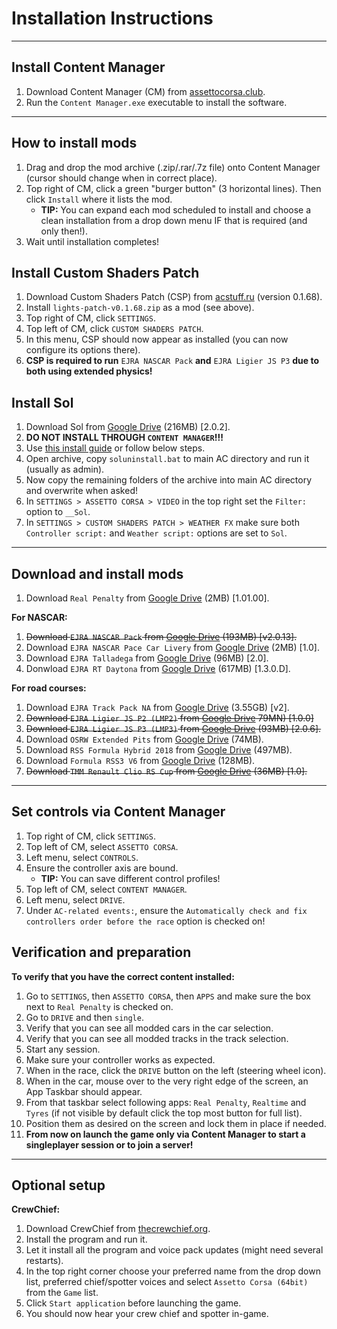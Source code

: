 # Installation Instructions

---

## Install Content Manager
1. Download Content Manager (CM) from [assettocorsa.club](https://acstuff.ru/app/latest.zip).
2. Run the `Content Manager.exe` executable to install the software.

---

## How to install mods
1. Drag and drop the mod archive (.zip/.rar/.7z file) onto Content Manager (cursor should change when in correct place).
2. Top right of CM, click a green "burger button" (3 horizontal lines). Then click `Install` where it lists the mod.
    - **TIP:** You can expand each mod scheduled to install and choose a clean installation from a drop down menu IF that is required (and only then!).
3. Wait until installation completes!


## Install Custom Shaders Patch
1. Download Custom Shaders Patch (CSP) from [acstuff.ru](https://acstuff.ru/patch/?get=0.1.68) (version 0.1.68).
2. Install `lights-patch-v0.1.68.zip` as a mod (see above).
3. Top right of CM, click `SETTINGS`.
4. Top left of CM, click `CUSTOM SHADERS PATCH`.
5. In this menu, CSP should now appear as installed (you can now configure its options there).
6. **CSP is required to run** `EJRA NASCAR Pack` **and** `EJRA Ligier JS P3` **due to both using extended physics!**

## Install Sol
1. Download Sol from [Google Drive](https://drive.google.com/file/d/1bBU0gtvQjp157r7VEAS5S9xEYdlI-2_s/view?usp=sharing) (216MB) [2.0.2].
2. **DO NOT INSTALL THROUGH `CONTENT MANAGER`!!!**
3. Use [this install guide](https://www.dropbox.com/s/7c1zklm806xbmy3/Sol%202_0%20install%20guide.pdf) or follow below steps.
4. Open archive, copy `soluninstall.bat` to main AC directory and run it (usually as admin).
5. Now copy the remaining folders of the archive into main AC directory and overwrite when asked!
6. In `SETTINGS > ASSETTO CORSA > VIDEO` in the top right set the `Filter:` option to `__Sol`.
7. In `SETTINGS > CUSTOM SHADERS PATCH > WEATHER FX` make sure both `Controller script:` and `Weather script:` options are set to `Sol`.
---

## Download and install mods

1. Download `Real Penalty` from [Google Drive](https://drive.google.com/file/d/1fAzb0O_pp3z3XZWRKPgEKSr9BDZe1GhB/view?usp=sharing) (2MB) [1.01.00].

__For NASCAR:__
1. ~~Download `EJRA NASCAR Pack` from [Google Drive](https://drive.google.com/file/d/1QfaOe1KGKj8lw_Wr2VzfYgxnG9-ATiRI/view?usp=sharing) (193MB) [v2.0.13].~~
2. Download `EJRA NASCAR Pace Car Livery` from [Google Drive](https://drive.google.com/file/d/12Y5ykQaS8klG_VAgKtUX8opxQVSk7Eku/view?usp=sharing) (2MB) [1.0].
3. Download `EJRA Talladega` from [Google Drive](https://drive.google.com/file/d/1P3vIZesmPL6Wgs5kZpqPyUSYG4e5GEj8/view?usp=sharing) (96MB) [2.0].
4. Donwload `EJRA RT Daytona` from [Google Drive](https://drive.google.com/file/d/1b8rjNkOELWP0Ujn5uLZQr2lZpBvD8Dsn/view?usp=sharing) (617MB) [1.3.0.D].

__For road courses:__
1. Download `EJRA Track Pack NA` from [Google Drive](https://drive.google.com/file/d/1AgpMFCGdhYvxIdA9fwXc6slBOLXnHpVh/view?usp=sharing) (3.55GB) [v2].
2. ~~Download `EJRA Ligier JS P2 (LMP2)` from [Google Drive]() 79MN) [1.0.0]~~
3. ~~Download `EJRA Ligier JS P3 (LMP3)` from [Google Drive]() (93MB) [2.0.6].~~
4. Download `OSRW Extended Pits` from [Google Drive](https://drive.google.com/file/d/1m5lsExdaKg1vezcCIeCUqYJncfS9szfY/view?usp=sharing) (74MB).
5. Download `RSS Formula Hybrid 2018` from [Google Drive](https://drive.google.com/file/d/1qpZSus0qKqsGieKIT9sZF9zl7DkIg0L7/view?usp=sharing) (497MB).
6. Download `Formula RSS3 V6` from [Google Drive](https://drive.google.com/file/d/11FLQ9ZMcFR1qyoIDXRCeZBfghkk1q-eD/view?usp=sharing) (128MB).
7. ~~Download `TMM Renault Clio RS Cup` from [Google Drive]() (36MB) [1.0].~~

---

## Set controls via Content Manager
1. Top right of CM, click `SETTINGS`.
2. Top left of CM, select `ASSETTO CORSA`.
2. Left menu, select `CONTROLS`.
3. Ensure the controller axis are bound.
    - **TIP:** You can save different control profiles!
4. Top left of CM, select `CONTENT MANAGER`.
5. Left menu, select `DRIVE`.
6. Under `AC-related events:`, ensure the `Automatically check and fix controllers order before the race` option is checked on!

## Verification and preparation
__To verify that you have the correct content installed:__
1. Go to `SETTINGS`, then `ASSETTO CORSA`, then `APPS` and make sure the box next to `Real Penalty` is checked on.
2. Go to `DRIVE` and then `single`.
3. Verify that you can see all modded cars in the car selection.
4. Verify that you can see all modded tracks in the track selection.
5. Start any session.
6. Make sure your controller works as expected.
7. When in the race, click the `DRIVE` button on the left (steering wheel icon).
8. When in the car, mouse over to the very right edge of the screen, an App Taskbar should appear.
9. From that taskbar select following apps: `Real Penalty`, `Realtime` and `Tyres` (if not visible by default click the top most button for full list).
10. Position them as desired on the screen and lock them in place if needed.
11. **From now on launch the game only via Content Manager to start a singleplayer session or to join a server!**

---

## Optional setup
__CrewChief:__
1. Download CrewChief from [thecrewchief.org](http://thecrewchief.org/forum.php).
2. Install the program and run it.
3. Let it install all the program and voice pack updates (might need several restarts).
4. In the top right corner choose your preferred name from the drop down list, preferred chief/spotter voices and select `Assetto Corsa (64bit)` from the `Game` list.
5. Click `Start application` before launching the game.
6. You should now hear your crew chief and spotter in-game.
